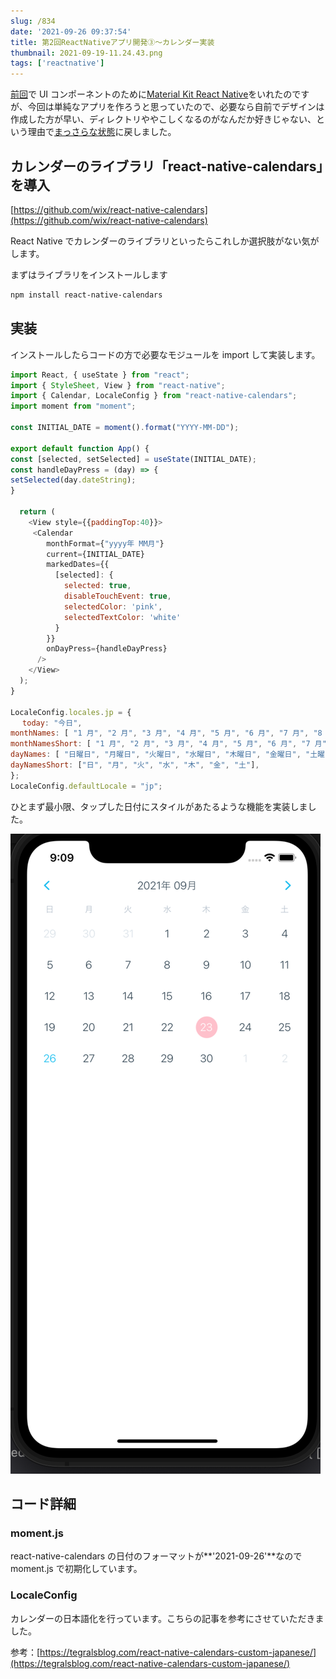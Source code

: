 ```yaml
---
slug: /834
date: '2021-09-26 09:37:54'
title: 第2回ReactNativeアプリ開発③〜カレンダー実装
thumbnail: 2021-09-19-11.24.43.png
tags: ['reactnative']
---
```

[前回](https://totolog34.com/827/)で UI コンポーネントのために[Material Kit React Native](https://www.creative-tim.com/product/material-kit-react-native)をいれたのですが、今回は単純なアプリを作ろうと思っていたので、必要なら自前でデザインは作成した方が早い、ディレクトリややこしくなるのがなんだか好きじゃない、という理由で[まっさらな状態](https://totolog34.com/813/)に戻しました。

## カレンダーのライブラリ「react-native-calendars」を導入

[https://github.com/wix/react-native-calendars](https://github.com/wix/react-native-calendars)

React Native でカレンダーのライブラリといったらこれしか選択肢がない気がします。

まずはライブラリをインストールします

```sh
npm install react-native-calendars
```

## 実装

インストールしたらコードの方で必要なモジュールを import して実装します。

```javascript
import React, { useState } from "react";
import { StyleSheet, View } from "react-native";
import { Calendar, LocaleConfig } from "react-native-calendars";
import moment from "moment";

const INITIAL_DATE = moment().format("YYYY-MM-DD");

export default function App() {
const [selected, setSelected] = useState(INITIAL_DATE);
const handleDayPress = (day) => {
setSelected(day.dateString);
}

  return (
    <View style={{paddingTop:40}}>
     <Calendar
        monthFormat={"yyyy年 MM月"}
        current={INITIAL_DATE}
        markedDates={{
          [selected]: {
            selected: true,
            disableTouchEvent: true,
            selectedColor: 'pink',
            selectedTextColor: 'white'
          }
        }}
        onDayPress={handleDayPress}
      />
    </View>
  );
}

LocaleConfig.locales.jp = {
　 today: "今日",
monthNames: [ "1 月", "2 月", "3 月", "4 月", "5 月", "6 月", "7 月", "8 月", "9 月", "10 月", "11 月", "12 月", ],
monthNamesShort: [ "1 月", "2 月", "3 月", "4 月", "5 月", "6 月", "7 月", "8 月", "9 月", "10 月", "11 月", "12 月", ],
dayNames: [ "日曜日", "月曜日", "火曜日", "水曜日", "木曜日", "金曜日", "土曜日", ],
dayNamesShort: ["日", "月", "火", "水", "木", "金", "土"],
};
LocaleConfig.defaultLocale = "jp";
```

ひとまず最小限、タップした日付にスタイルがあたるような機能を実装しました。

![image](../../../../images/2021/09/2021-09-26-9.09.30.png)

## コード詳細

### moment.js

react-native-calendars の日付のフォーマットが**'2021-09-26'**なので moment.js で初期化しています。

### LocaleConfig

カレンダーの日本語化を行っています。こちらの記事を参考にさせていただきました。

参考：[https://tegralsblog.com/react-native-calendars-custom-japanese/](https://tegralsblog.com/react-native-calendars-custom-japanese/)
